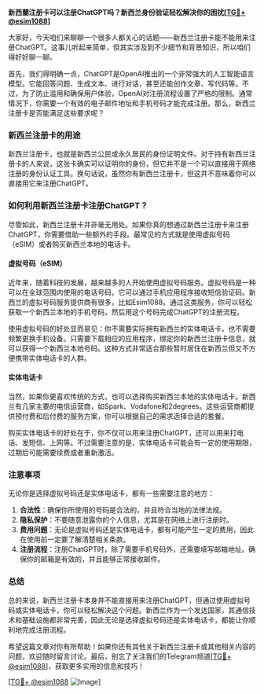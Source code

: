 **新西蘭注册卡可以注册ChatGPT吗？新西兰身份验证轻松解决你的困扰[[TG💪+ @esim1088](https://t.me/s/esim1088)]**

大家好，今天咱们来聊聊一个很多人都关心的话题——新西兰注册卡能不能用来注册ChatGPT。这事儿听起来简单，但其实涉及到不少细节和背景知识，所以咱们得好好聊一聊。

首先，我们得明确一点，ChatGPT是OpenAI推出的一个非常强大的人工智能语言模型。它能回答问题、生成文本、进行对话，甚至还能创作文章、写代码等。不过，为了防止滥用和确保用户体验，OpenAI对注册流程设置了严格的限制。通常情况下，你需要一个有效的电子邮件地址和手机号码才能完成注册。那么，新西兰注册卡是否能满足这些要求呢？

### 新西兰注册卡的用途

新西兰注册卡，也就是新西兰公民或永久居民的身份证明文件。对于持有新西兰注册卡的人来说，这张卡确实可以证明你的身份，但它并不是一个可以直接用于网络注册的身份认证工具。换句话说，虽然你有新西兰注册卡，但这并不意味着你可以直接用它来注册ChatGPT。

### 如何利用新西兰注册卡注册ChatGPT？

尽管如此，新西兰注册卡并非毫无用处。如果你真的想通过新西兰注册卡来注册ChatGPT，你需要借助一些额外的手段。最常见的方式就是使用虚拟号码（eSIM）或者购买新西兰本地的电话卡。

#### 虚拟号码（eSIM）

近年来，随着科技的发展，越来越多的人开始使用虚拟号码服务。虚拟号码是一种可以在全球范围内使用的电话号码，它可以通过手机应用程序接收短信验证码。新西兰的虚拟号码服务提供商有很多，比如Esim1088。通过这类服务，你可以轻松获取一个新西兰本地的手机号码，然后用这个号码完成ChatGPT的注册流程。

使用虚拟号码的好处显而易见：你不需要实际拥有新西兰的实体电话卡，也不需要频繁更换手机设备。只需要下载相应的应用程序，绑定你的新西兰注册卡信息，就可以获得一个新西兰本地号码。这种方式非常适合那些暂时居住在新西兰但又不方便携带实体电话卡的人群。

#### 实体电话卡

当然，如果你更喜欢传统的方式，也可以选择购买新西兰本地的实体电话卡。新西兰有几家主要的电信运营商，如Spark、Vodafone和2degrees。这些运营商都提供预付费和后付费的服务方案，你可以根据自己的需求选择合适的套餐。

购买实体电话卡的好处在于，你不仅可以用来注册ChatGPT，还可以用来打电话、发短信、上网等。不过需要注意的是，实体电话卡可能会有一定的使用期限，过期后可能需要续费或者重新激活。

### 注意事项

无论你是选择虚拟号码还是实体电话卡，都有一些需要注意的地方：

1. **合法性**：确保你所使用的号码是合法的，并且符合当地的法律法规。
2. **隐私保护**：不要随意泄露你的个人信息，尤其是在网络上进行注册时。
3. **费用问题**：无论是虚拟号码还是实体电话卡，都有可能产生一定的费用，因此在使用前一定要了解清楚相关条款。
4. **注册流程**：注册ChatGPT时，除了需要手机号码外，还需要填写邮箱地址。确保你的邮箱是有效的，并且能够正常接收邮件。

### 总结

总的来说，新西兰注册卡本身并不能直接用来注册ChatGPT，但通过使用虚拟号码或实体电话卡，你可以轻松解决这个问题。新西兰作为一个发达国家，其通信技术和基础设施都非常完善，因此无论是选择虚拟号码还是实体电话卡，都能让你顺利地完成注册流程。

希望这篇文章对你有所帮助！如果你还有其他关于新西兰注册卡或其他相关内容的问题，欢迎随时留言讨论。最后，别忘了关注我们的Telegram频道[[TG💪+ @esim1088](https://t.me/s/esim1088)]，获取更多实用的信息和技巧！

[[TG💪+ @esim1088](https://t.me/s/esim1088) ![Image](https://i.postimg.cc/4NQfJmqS/Snipaste-2025-05-13-00-14-12.png)]